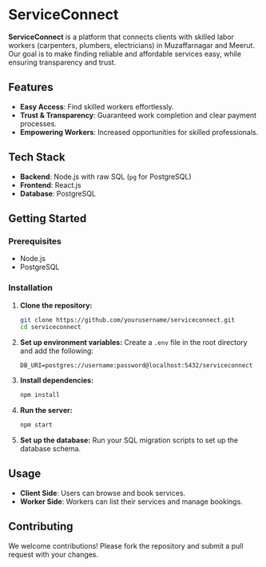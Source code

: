 # ServiceConnect

**ServiceConnect** is a platform that connects clients with skilled labor workers (carpenters, plumbers, electricians) in Muzaffarnagar and Meerut. Our goal is to make finding reliable and affordable services easy, while ensuring transparency and trust.

## Features

- **Easy Access**: Find skilled workers effortlessly.
- **Trust & Transparency**: Guaranteed work completion and clear payment processes.
- **Empowering Workers**: Increased opportunities for skilled professionals.

## Tech Stack

- **Backend**: Node.js with raw SQL (`pg` for PostgreSQL)
- **Frontend**: React.js
- **Database**: PostgreSQL

## Getting Started

### Prerequisites

- Node.js
- PostgreSQL

### Installation

1. **Clone the repository:**
    ```bash
    git clone https://github.com/yourusername/serviceconnect.git
    cd serviceconnect
    ```

2. **Set up environment variables:**
    Create a `.env` file in the root directory and add the following:
    ```
    DB_URI=postgres://username:password@localhost:5432/serviceconnect
    ```

3. **Install dependencies:**
    ```bash
    npm install
    ```

4. **Run the server:**
    ```bash
    npm start
    ```

5. **Set up the database:**
    Run your SQL migration scripts to set up the database schema.

## Usage

- **Client Side**: Users can browse and book services.
- **Worker Side**: Workers can list their services and manage bookings.

## Contributing

We welcome contributions! Please fork the repository and submit a pull request with your changes.
